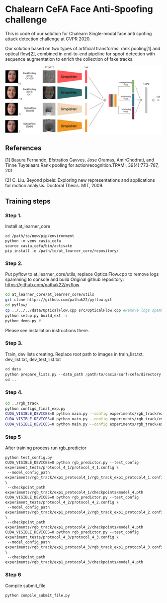 # Chalearn CeFA Face Anti-Spoofing challenge
This is code of our solution for Chalearn Single-modal face anti spofing attack detection challenge at CVPR 2020.

Our solution based on two types of artificial transforms: rank pooling[1] and optical flow[2], combined in end-to-end pipeline for spoof detection with sequence augmentation to enrich the collection of fake tracks.

![Alt text](figures/pipeline.png?raw=true "Network Architecture")

## References
[1] Basura  Fernando,  Efstratios  Gavves,  Jose    Oramas,  AmirGhodrati,  and  Tinne  Tuytelaars.Rank  pooling  for  actionrecognition.TPAMI, 39(4):773–787, 201

[2] C. Liu. Beyond pixels: Exploring new representations and applications for motion analysis. Doctoral Thesis. MIT, 2009.

## Training steps
### Step 1. 
Install at_learner_core
```
cd /path/to/new/pip/environment
python -m venv casia_cefa
source casia_cefa/bin/activate
pip install -e /path/to/at_learner_core/repository/
```

### Step 2.
Put pyflow to at_learner_core/utils, replace OpticalFlow.cpp to remove logs spamming to console and build
Original github repository: https://github.com/pathak22/pyflow

```bash
cd at_learner_core/at_learner_core/utils
git clone https://github.com/pathak22/pyflow.git
cd pyflow/
cp ../../../data/OpticalFlow.cpp src/OpticalFlow.cpp #Remove logs spamming to console
python setup.py build_ext -i
python demo.py # 
```

Please see installation instructions there.

### Step 3.
Train, dev lists creating.
Replace root path to images in train_list.txt, dev_list.txt, dev_test_list.txt
```python
cd data
python prepare_lists.py --data_path /path/to/casia/surf/cefa/directory
cd ..
```

### Step 4.
```bash
cd ../rgb_track
python configs_final_exp.py
CUDA_VISIBLE_DEVICES=0 python main.py --config experiments/rgb_track/exp1_protocol4_1/rgb_track_exp1_protocol4_1.config;
CUDA_VISIBLE_DEVICES=0 python main.py --config experiments/rgb_track/exp1_protocol4_2/rgb_track_exp1_protocol4_2.config;
CUDA_VISIBLE_DEVICES=0 python main.py --config experiments/rgb_track/exp1_protocol4_3/rgb_track_exp1_protocol4_3.config
```

### Step 5
After training process run rgb_predictor
```
python test_config.py
CUDA_VISIBLE_DEVICES=0 python rgb_predictor.py --test_config experiment_tests/protocol_4_1/protocol_4_1.config \
 --model_config_path experiments/rgb_track/exp1_protocol4_1/rgb_track_exp1_protocol4_1.config \
 --checkpoint_path experiments/rgb_track/exp1_protocol4_1/checkpoints/model_4.pth
CUDA_VISIBLE_DEVICES=0 python rgb_predictor.py --test_config experiment_tests/protocol_4_2/protocol_4_2.config \
 --model_config_path experiments/rgb_track/exp1_protocol4_2/rgb_track_exp1_protocol4_2.config \
 --checkpoint_path experiments/rgb_track/exp1_protocol4_2/checkpoints/model_4.pth
CUDA_VISIBLE_DEVICES=0 python rgb_predictor.py --test_config experiment_tests/protocol_4_3/protocol_4_3.config \
 --model_config_path experiments/rgb_track/exp1_protocol4_3/rgb_track_exp1_protocol4_3.config \
 --checkpoint_path experiments/rgb_track/exp1_protocol4_3/checkpoints/model_4.pth
```
### Step 6
Compile submit_file
```bash
python compile_submit_file.py
```

